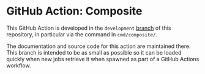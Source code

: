 # GitHub Action: Composite

This GitHub Action is developed in the `development` [branch][1] of this
repository, in particular via the command in `cmd/composite/`.

The documentation and source code for this action are maintained there. This
branch is intended to be as small as possible so it can be loaded quickly
when new jobs retrieve it when spawned as part of a GitHub Actions workflow.

[1]: https://github.com/blend/action-composite/tree/bbed6f43c4e00a8672af61016e8fdc3a87846d85
